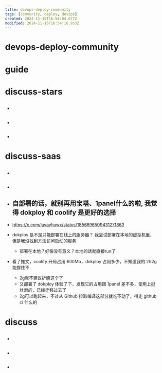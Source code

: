 ```yaml
---
title: devops-deploy-community
tags: [community, deploy, devops]
created: 2024-11-16T16:54:04.677Z
modified: 2024-11-16T16:54:18.953Z
---
```


# devops-deploy-community

# guide

# discuss-stars
- ## 

- ## 

- ## 
# discuss-saas
- ## 

- ## 

- ## 自部署的话，就别再用宝塔、1panel什么的啦, 我觉得 dokploy 和 coolify 是更好的选择
- https://x.com/javayhuwx/status/1856696509431271863
- dokploy 是不是只能部署在线上的服务器？ 我尝试部署在本地的虚拟机里，但是我没找到方法访问启动的服务
  - 部署在本地？好像没有意义？本地的话就直接run了
- 看了推文，coolify 开局占用 600Mb，dokploy 占用多少，不知道我的 2h2g 能撑住不
  - 2g就不建议折腾这个了
  - 又部署了 dokploy 体验了下，发现它的占用跟 1panel 差不多，使用上挺丝滑的，已经迁移过去了
  - 2g可以跑起来，不过从 Github 拉取编译这部分就吃不动了，得走 github ci 什么的

# discuss
- ## 

- ## 

- ## 
